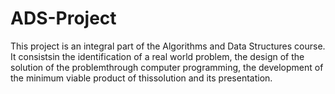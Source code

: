 # ADS-Project
This project is an integral part of the Algorithms and Data Structures course. It consistsin the identification of a real world problem, the design of the solution of the problemthrough computer programming, the development of the minimum viable product of thissolution and its presentation. 
